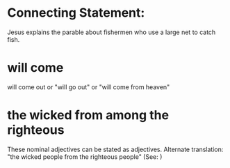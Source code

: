 
# Connecting Statement:
Jesus explains the parable about fishermen who use a large net to catch fish.

# will come
will come out or "will go out" or "will come from heaven"

# the wicked from among the righteous
These nominal adjectives can be stated as adjectives. Alternate translation: "the wicked people from the righteous people" (See: )